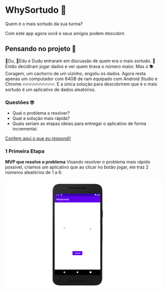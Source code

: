 # WhySortudo 🎲

Quem é o mais sortudo da sua turma?

Com este app agora você e seus amigos podem descobrir.

## Pensando no projeto 🤔
🙈Du, 🙉Edu e Dudu entraram em discussão de quem era o mais sortudo. 
🙊Então decidiram jogar dados e ver quem tirava o número maior.
Mas o 🐕 Coragem, um cachorro de um vizinho, engoliu os dados. 
Agora resta apenas um computador com 64GB de ram equipado com Android Studio e Chrome 🔥🔥🔥🔥🔥🔥🔥🔥🔥🔥.
E a única solução para descobrirem que é o mais sortudo é um aplicativo de dados aleatórios.

### Questões 🤓
* Qual o problema a resolver?
* Qual a solução mais rápida?
* Quais seriam as etapas ideias para entregar o aplicativo de forma incremental.

[Confere aqui o que eu respondi!](https://github.com/patrikrufino/DevVenture/blob/main/WhySortudo/PensandoNoProjeto.txt)

### 1 Primeira Etapa

<b>MVP que resolve o problema</b>
Visando resolver o problema mais rápido possível, criamos um aplicativo que ao clicar no botão jogar, ele traz 2 números aleatórios de 1 a 6.

![Primeira Etapa](https://github.com/patrikrufino/DevVenture/blob/main/WhySortudo/img/Etapa%2001.png?raw=true)



